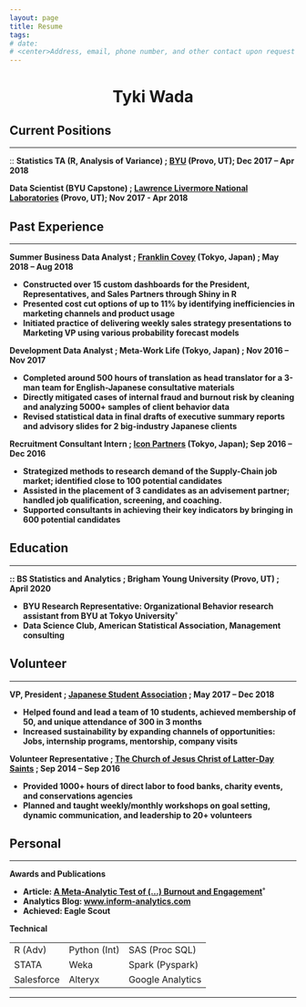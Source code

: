 ```yaml
---
layout: page
title: Resume
tags: 
# date:
# <center>Address, email, phone number, and other contact upon request in comments or message portal</center>
---
```


<center><h1><b>Tyki Wada</b></h1></center>

Current Positions
----------

<hr>

:: <b> Statistics TA (R, Analysis of Variance) ; [BYU](https://statistics.byu.edu/) (Provo, UT); Dec 2017 – Apr 2018<b> 

<b> Data Scientist (BYU Capstone) ; [Lawrence Livermore National Laboratories](https://lasers.llnl.gov/) (Provo, UT); Nov 2017 - Apr 2018<b>

Past Experience
----------

<hr>

**Summer Business Data Analyst ; [Franklin Covey](https://www.franklincovey.co.jp/) (Tokyo, Japan) ; May 2018 – Aug 2018**

* Constructed over 15 custom dashboards for the President, Representatives, and Sales Partners through Shiny in R
* Presented cost cut options of up to 11% by identifying inefficiencies in marketing channels and product usage
* Initiated practice of delivering weekly sales strategy presentations to Marketing VP using various probability forecast models

**Development Data Analyst ; Meta-Work Life (Tokyo, Japan) ; Nov 2016 – Nov 2017**

* Completed around 500 hours of translation as head translator for a 3-man team for English-Japanese consultative materials
* Directly mitigated cases of internal fraud and burnout risk by cleaning and analyzing 5000+ samples of client behavior data
* Revised statistical data in final drafts of executive summary reports and advisory slides for 2 big-industry Japanese clients

**Recruitment Consultant Intern ; [Icon Partners](https://www.icon-partners.com/en/about-icon) (Tokyo, Japan); Sep 2016 – Dec 2016**

* Strategized methods to research demand of the Supply-Chain job market; identified close to 100 potential candidates
* Assisted in the placement of 3 candidates as an advisement partner; handled job qualification, screening, and coaching.
* Supported consultants in achieving their key indicators by bringing in 600 potential candidates


Education
---------
<hr>

:: **BS Statistics and Analytics** ; Brigham Young University (Provo, UT) ; April 2020
    
* BYU Research Representative: Organizational Behavior research assistant from BYU at Tokyo University˚
* Data Science Club, American Statistical Association, Management consulting 


Volunteer
----------

<hr>

**VP, President ; [Japanese Student Association](byujsa.com) ; May 2017 – Dec 2018**

* Helped found and lead a team of 10 students, achieved membership of 50, and unique attendance of 300 in 3 months
* Increased sustainability by expanding channels of opportunities: Jobs, internship programs, mentorship, company visits

**Volunteer Representative ; [The Church of Jesus Christ of Latter-Day Saints](lds.org) ; Sep 2014 – Sep 2016**

* Provided 1000+ hours of direct labor to food banks, charity events, and conservations agencies
* Planned and taught weekly/monthly workshops on goal setting, dynamic communication, and leadership to 20+ volunteers

Personal
----------

<hr>

**Awards and Publications**

* Article: [A Meta-Analytic Test of (...) Burnout and Engagement](https://doi.org/10.1016/j.burn.2017.05.003)˚
* Analytics Blog: www.inform-analytics.com
* Achieved: Eagle Scout

**Technical**

<body>
<center>
<table style="width:100%">
  <!--
  <tr>
    <th>...</th>
    <th>...</th>
    <th>...</th>
  </tr>
-->
  <tr>
    <td>R (Adv)</td>
    <td>Python (Int)</td> 
    <td>SAS (Proc SQL)</td>
  </tr>
  <tr>
    <td>STATA</td>
    <td>Weka</td>
    <td>Spark (Pyspark)</td>
  </tr>
  <tr>
    <td>Salesforce</td>
    <td>Alteryx</td>
    <td>Google Analytics</td>
  </tr>

</table>
</center>
</body>

------
<p> </p>
